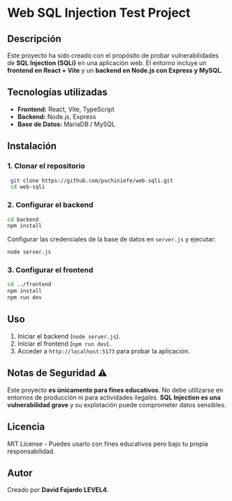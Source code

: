 # Web SQL Injection Test Project

## Descripción
Este proyecto ha sido creado con el propósito de probar vulnerabilidades de **SQL Injection (SQLi)** en una aplicación web. El entorno incluye un **frontend en React + Vite** y un **backend en Node.js con Express y MySQL**.

## Tecnologías utilizadas
- **Frontend:** React, Vite, TypeScript
- **Backend:** Node.js, Express
- **Base de Datos:** MariaDB / MySQL

## Instalación
### 1. Clonar el repositorio
```bash
 git clone https://github.com/puchiniefe/web-sqli.git
 cd web-sqli
```

### 2. Configurar el backend
```bash
cd backend
npm install
```
Configurar las credenciales de la base de datos en `server.js` y ejecutar:
```bash
node server.js
```

### 3. Configurar el frontend
```bash
cd ../frontend
npm install
npm run dev
```

## Uso
1. Iniciar el backend (`node server.js`).
2. Iniciar el frontend (`npm run dev`).
3. Acceder a `http://localhost:5173` para probar la aplicación.

## Notas de Seguridad ⚠️
Este proyecto **es únicamente para fines educativos**. No debe utilizarse en entornos de producción ni para actividades ilegales. **SQL Injection es una vulnerabilidad grave** y su explotación puede comprometer datos sensibles.

## Licencia
MIT License - Puedes usarlo con fines educativos pero bajo tu propia responsabilidad.

## Autor
Creado por **David Fajardo LEVEL4**.

